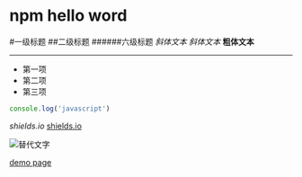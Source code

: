 # npm hello word
#一级标题
##二级标题
######六级标题
*斜体文本* _斜体文本_
**粗体文本** 
***

* 第一项
* 第二项
* 第三项

```javascript
console.log('javascript')
```

*shields.io*
[shields.io](https://shields.io/)

![替代文字](https://img.shields.io/badge/npm-1.0.0-brightgreen)

[demo page](https://zhangleileico.github.io/hello-npm/)